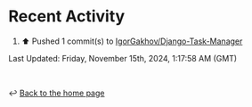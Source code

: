 # Recent Activity

<!--RECENT_ACTIVITY:start-->
1. ⬆️ Pushed 1 commit(s) to [IgorGakhov/Django-Task-Manager](https://github.com/IgorGakhov/Django-Task-Manager)<br>
<!--RECENT_ACTIVITY:end-->

<!--RECENT_ACTIVITY:last_update-->
Last Updated: Friday, November 15th, 2024, 1:17:58 AM (GMT)
<!--RECENT_ACTIVITY:last_update_end-->

<br>

↩️ [Back to the home page](/README.md)
